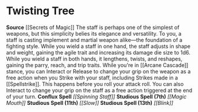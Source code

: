 ﻿---
id: '5'
name: Twisting Tree
rarity: Common
source: '[[DATABASE/source/Secrets of Magic|Secrets of Magic]]'
trait: null
type: Magus Hybrid Study

---
# Twisting Tree

**Source** [[Secrets of Magic]] 
The staff is perhaps one of the simplest of weapons, but this simplicity belies its elegance and versatility. To you, a staff is casting implement and martial weapon alike—the foundation of a fighting style.
 While you wield a staff in one hand, the staff adjusts in shape and weight, gaining the agile trait and increasing its damage die size to 1d6. While you wield a staff in both hands, it lengthens, twists, and reshapes, gaining the parry, reach, and trip traits. While you're in [[Arcane Cascade]] stance, you can Interact or Release to change your grip on the weapon as a free action when you Strike with your staff, including Strikes made in a [[Spellstrike]]. This happens before you roll your attack roll. You can also Interact to change your grip on the staff as a free action triggered at the end of your turn.
**Conflux Spell** _[[Spinning Staff]]_
**Studious Spell (7th)** _[[Magic Mouth]]_
**Studious Spell (11th)** _[[Slow]]_
**Studious Spell (13th)** _[[Blink]]_